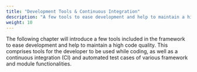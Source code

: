 ```yaml
---
title: "Development Tools & Continuous Integration"
description: "A few tools to ease development and help to maintain a high code quality."
weight: 10
---
```


The following chapter will introduce a few tools included in the
framework to ease development and help to maintain a high code quality.
This comprises tools for the developer to be used while coding, as well
as a continuous integration (CI) and automated test cases of various
framework and module functionalities.
